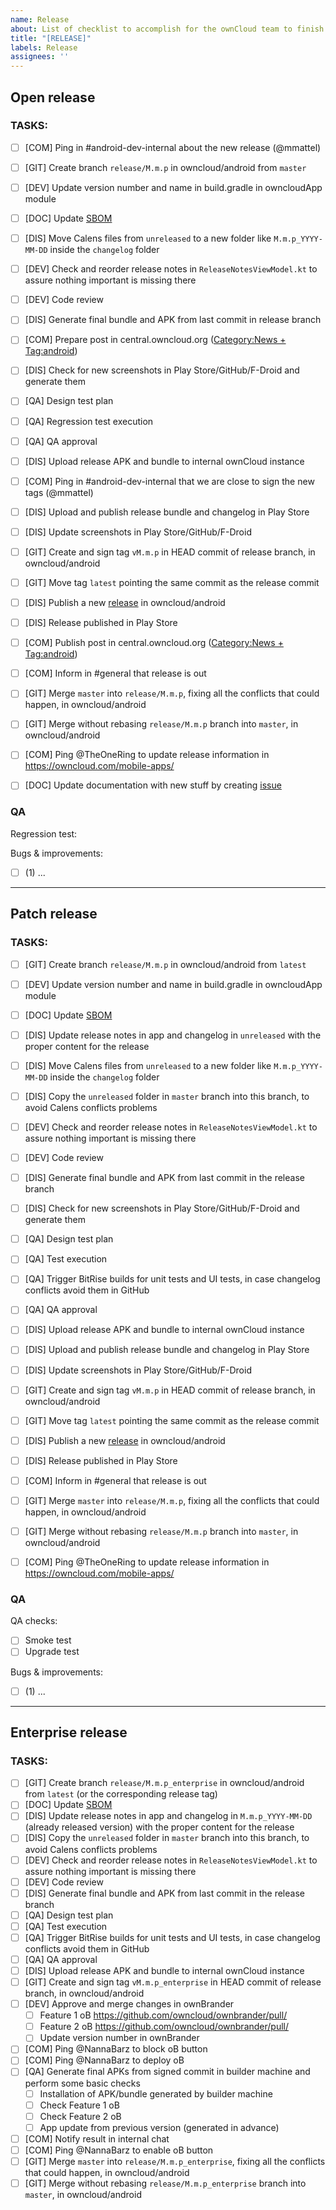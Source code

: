 ```yaml
---
name: Release
about: List of checklist to accomplish for the ownCloud team to finish the release process
title: "[RELEASE]"
labels: Release
assignees: ''
---
```


<!--
Another release for the ownCloud Android client!
For Open releases, keep the Open release template and remove the Patch and Enterprise release ones
For Patch releases, keep the Patch release template and remove the Open and Enterprise release ones
For Enterprise releases, keep the Enterprise release template and remove the Open and Patch release ones
If you don't need some of the steps, cross them by removing the "[ ]" and surrounding the line by "~~ ~~", like "- ~~Non-applicable step~~"
-->

## Open release

### TASKS:

 - [ ] [COM] Ping in #android-dev-internal about the new release (@mmattel)
 - [ ] [GIT] Create branch `release/M.m.p` in owncloud/android from `master`
 - [ ] [DEV] Update version number and name in build.gradle in owncloudApp module
 - [ ] [DOC] Update [SBOM](https://infinite.owncloud.com/f/31e6d44f-f373-557c-9ab3-1748fc0c650d$4994cd9c-1c17-4254-829a-f5ef6e1ff7e3%215080be84-fbcc-4aca-956e-b278a7090418)
 - [ ] [DIS] Move Calens files from `unreleased` to a new folder like `M.m.p_YYYY-MM-DD` inside the `changelog` folder
 - [ ] [DEV] Check and reorder release notes in `ReleaseNotesViewModel.kt` to assure nothing important is missing there
 - [ ] [DEV] Code review
 - [ ] [DIS] Generate final bundle and APK from last commit in release branch
 - [ ] [COM] Prepare post in central.owncloud.org ([Category:News + Tag:android](https://central.owncloud.org/tags/c/news/5/android))
 - [ ] [DIS] Check for new screenshots in Play Store/GitHub/F-Droid and generate them
 - [ ] [QA] Design test plan
 - [ ] [QA] Regression test execution
 - [ ] [QA] QA approval
 - [ ] [DIS] Upload release APK and bundle to internal ownCloud instance
 - [ ] [COM] Ping in #android-dev-internal that we are close to sign the new tags (@mmattel)
 - [ ] [DIS] Upload and publish release bundle and changelog in Play Store
 - [ ] [DIS] Update screenshots in Play Store/GitHub/F-Droid
 - [ ] [GIT] Create and sign tag `vM.m.p` in HEAD commit of release branch, in owncloud/android
 - [ ] [GIT] Move tag `latest` pointing the same commit as the release commit
 - [ ] [DIS] Publish a new [release](https://github.com/owncloud/android/releases) in owncloud/android
 - [ ] [DIS] Release published in Play Store
 - [ ] [COM] Publish post in central.owncloud.org ([Category:News + Tag:android](https://central.owncloud.org/tags/c/news/5/android))
 - [ ] [COM] Inform in #general that release is out
 - [ ] [GIT] Merge `master` into `release/M.m.p`, fixing all the conflicts that could happen, in owncloud/android
 - [ ] [GIT] Merge without rebasing `release/M.m.p` branch into `master`, in owncloud/android
 - [ ] [COM] Ping @TheOneRing to update release information in https://owncloud.com/mobile-apps/
 - [ ] [DOC] Update documentation with new stuff by creating [issue](https://github.com/owncloud/docs-client-android/issues)


### QA

Regression test:

Bugs & improvements:

- [ ] (1) ...

_____

## Patch release

### TASKS:

 - [ ] [GIT] Create branch `release/M.m.p` in owncloud/android from `latest`
 - [ ] [DEV] Update version number and name in build.gradle in owncloudApp module
 - [ ] [DOC] Update [SBOM](https://infinite.owncloud.com/f/31e6d44f-f373-557c-9ab3-1748fc0c650d$4994cd9c-1c17-4254-829a-f5ef6e1ff7e3%215080be84-fbcc-4aca-956e-b278a7090418)
 - [ ] [DIS] Update release notes in app and changelog in `unreleased` with the proper content for the release
 - [ ] [DIS] Move Calens files from `unreleased` to a new folder like `M.m.p_YYYY-MM-DD` inside the `changelog` folder
 - [ ] [DIS] Copy the `unreleased` folder in `master` branch into this branch, to avoid Calens conflicts problems
 - [ ] [DEV] Check and reorder release notes in `ReleaseNotesViewModel.kt` to assure nothing important is missing there
 - [ ] [DEV] Code review
 - [ ] [DIS] Generate final bundle and APK from last commit in the release branch
 - [ ] [DIS] Check for new screenshots in Play Store/GitHub/F-Droid and generate them
 - [ ] [QA] Design test plan
 - [ ] [QA] Test execution
 - [ ] [QA] Trigger BitRise builds for unit tests and UI tests, in case changelog conflicts avoid them in GitHub
 - [ ] [QA] QA approval
 - [ ] [DIS] Upload release APK and bundle to internal ownCloud instance
 - [ ] [DIS] Upload and publish release bundle and changelog in Play Store
 - [ ] [DIS] Update screenshots in Play Store/GitHub/F-Droid
 - [ ] [GIT] Create and sign tag `vM.m.p` in HEAD commit of release branch, in owncloud/android
 - [ ] [GIT] Move tag `latest` pointing the same commit as the release commit
 - [ ] [DIS] Publish a new [release](https://github.com/owncloud/android/releases) in owncloud/android
 - [ ] [DIS] Release published in Play Store
 - [ ] [COM] Inform in #general that release is out
 - [ ] [GIT] Merge `master` into `release/M.m.p`, fixing all the conflicts that could happen, in owncloud/android
 - [ ] [GIT] Merge without rebasing `release/M.m.p` branch into `master`, in owncloud/android
 - [ ] [COM] Ping @TheOneRing to update release information in https://owncloud.com/mobile-apps/


### QA

QA checks:

- [ ] Smoke test
- [ ] Upgrade test

Bugs & improvements:

- [ ] (1) ...


_____

## Enterprise release

### TASKS:

- [ ] [GIT] Create branch `release/M.m.p_enterprise` in owncloud/android from `latest` (or the corresponding release tag)
- [ ] [DOC] Update [SBOM](https://infinite.owncloud.com/f/31e6d44f-f373-557c-9ab3-1748fc0c650d$4994cd9c-1c17-4254-829a-f5ef6e1ff7e3%215080be84-fbcc-4aca-956e-b278a7090418)
- [ ] [DIS] Update release notes in app and changelog in `M.m.p_YYYY-MM-DD` (already released version) with the proper content for the release
- [ ] [DIS] Copy the `unreleased` folder in `master` branch into this branch, to avoid Calens conflicts problems
- [ ] [DEV] Check and reorder release notes in `ReleaseNotesViewModel.kt` to assure nothing important is missing there
- [ ] [DEV] Code review
- [ ] [DIS] Generate final bundle and APK from last commit in the release branch
- [ ] [QA] Design test plan
- [ ] [QA] Test execution
- [ ] [QA] Trigger BitRise builds for unit tests and UI tests, in case changelog conflicts avoid them in GitHub
- [ ] [QA] QA approval
- [ ] [DIS] Upload release APK and bundle to internal ownCloud instance
- [ ] [GIT] Create and sign tag `vM.m.p_enterprise` in HEAD commit of release branch, in owncloud/android
- [ ] [DEV] Approve and merge changes in ownBrander
  - [ ] Feature 1 oB https://github.com/owncloud/ownbrander/pull/
  - [ ] Feature 2 oB https://github.com/owncloud/ownbrander/pull/
  - [ ] Update version number in ownBrander
- [ ] [COM] Ping @NannaBarz to block oB button
- [ ] [COM] Ping @NannaBarz to deploy oB
- [ ] [QA] Generate final APKs from signed commit in builder machine and perform some basic checks
    - [ ] Installation of APK/bundle generated by builder machine
    - [ ] Check Feature 1 oB
    - [ ] Check Feature 2 oB
    - [ ] App update from previous version (generated in advance)
- [ ] [COM] Notify result in internal chat
- [ ] [COM] Ping @NannaBarz to enable oB button
- [ ] [GIT] Merge `master` into `release/M.m.p_enterprise`, fixing all the conflicts that could happen, in owncloud/android
- [ ] [GIT] Merge without rebasing `release/M.m.p_enterprise` branch into `master`, in owncloud/android
